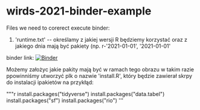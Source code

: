 # wirds-2021-binder-example

Files we need to corerect execute binder:

1. 'runtime.txt' -- określamy z jakiej wersji R będziemy korzystać oraz z jakiego dnia mają być pakiety (np. r-'2021-01-01', '2021-01-01'

binder link:
[![Binder](https://mybinder.org/badge_logo.svg)](https://mybinder.org/v2/gh/zyechu/wirds-2021-binder-example.git/main?urlpath=rstudio)

Możemy założyc jakie pakity mają być w ramach tego obrazu w takim razie ppowinniśmy utworzyć plk o nazwie 'install.R', który będzie zawierał skrpy do instalacji ipakietów na przykłąd:

"""r
install.packages("tidyverse")
install.packages("data.tabel")
install.packages("sf")
install.packages("rio")
'''
